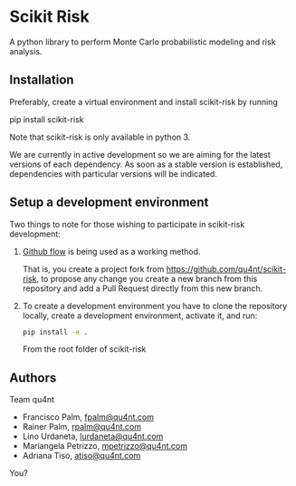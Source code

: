 # Scikit Risk

A python library to perform Monte Carlo probabilistic modeling and risk analysis.

## Installation

Preferably, create a virtual environment and install scikit-risk by running

pip install scikit-risk

Note that scikit-risk is only available in python 3.

We are currently in active development so we are aiming for the latest versions of each dependency. As soon as a stable version is established, dependencies with particular versions will be indicated.

## Setup a development environment

Two things to note for those wishing to participate in scikit-risk development:

1. [Github flow](https://docs.github.com/es/get-started/quickstart/github-flow) is being used as a working method.
   
   That is, you create a project fork from https://github.com/qu4nt/scikit-risk, to propose any change you create a new branch from this repository and add a Pull Request directly from this new branch.

2. To create a development environment you have to clone the repository locally, create a development environment, activate it, and run:

    ```bash
    pip install -e .
    ```

    From the root folder of scikit-risk

## Authors

Team qu4nt

* Francisco Palm, fpalm@qu4nt.com
* Rainer Palm, rpalm@qu4nt.com
* Lino Urdaneta, lurdaneta@qu4nt.com
* Mariangela Petrizzo, mpetrizzo@qu4nt.com
* Adriana Tiso, atiso@qu4nt.com

You?
